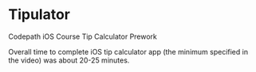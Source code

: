 Tipulator
=========

Codepath iOS Course Tip Calculator Prework

Overall time to complete iOS tip calculator app (the minimum specified in the video) was about 20-25 minutes.


